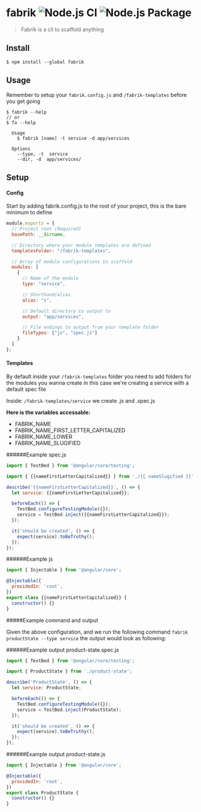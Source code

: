 # fabrik ![Node.js CI](https://github.com/sp90/fabrik/workflows/Node.js%20CI/badge.svg) ![Node.js Package](https://github.com/sp90/fabrik/workflows/Node.js%20Package/badge.svg)

> Fabrik is a cli to scaffold anything

## Install

```
$ npm install --global fabrik
```


## Usage

Remember to setup your `fabrik.config.js` and `/fabrik-templates` before you get going

```
$ fabrik --help
// or
$ fa --help

  Usage
    $ fabrik [name] -t service -d app/services

  Options
    --type, -t  service
    --dir, -d  app/services/

```


## Setup


#### Config
Start by adding fabrik.config.js to the root of your project, this is the bare minimum to define

```js
module.exports = {
  // Project root (Required)
  basePath: __dirname,

  // Directory where your module templates are defined
  templatesFolder: "/fabrik-templates",

  // Array of module configurations to scaffold
  modules: [
    {
      // Name of the module
      type: "service",

      // Shorthand/alias
      alias: "s",

      // Default directory to output to
      output: "app/services",

      // File endings to output from your template folder
      fileTypes: ["js", "spec.js"]
    }
  ]
};
```

#### Templates

By default inside your `/fabrik-templates` folder you need to add folders for the modules you wanna create in this case we're creating a service with a default spec file

Inside: `/fabrik-templates/service` we create .js and .spec.js

**Here is the variables accessable:**
- FABRIK_NAME
- FABRIK_NAME_FIRST_LETTER_CAPITALIZED
- FABRIK_NAME_LOWER
- FABRIK_NAME_SLUGIFIED

######Example spec.js

```js
import { TestBed } from '@angular/core/testing';

import { {{nameFirstLetterCapitalized}} } from './{{ nameSlugified }}';

describe('{{nameFirstLetterCapitalized}}', () => {
  let service: {{nameFirstLetterCapitalized}};

  beforeEach(() => {
    TestBed.configureTestingModule({});
    service = TestBed.inject({{nameFirstLetterCapitalized}});
  });

  it('should be created', () => {
    expect(service).toBeTruthy();
  });
});
```

######Example js

```js
import { Injectable } from '@angular/core';

@Injectable({
  providedIn: 'root',
})
export class {{nameFirstLetterCapitalized}} {
  constructor() {}
}
```

#####Example command and output

Given the above configuration, and we run the following command `fabrik productState --type service` the output would look as following:

######Example output product-state.spec.js

```js
import { TestBed } from '@angular/core/testing';

import { ProductState } from './product-state';

describe('ProductState', () => {
  let service: ProductState;

  beforeEach(() => {
    TestBed.configureTestingModule({});
    service = TestBed.inject(ProductState);
  });

  it('should be created', () => {
    expect(service).toBeTruthy();
  });
});

```

######Example output product-state.js

```js
import { Injectable } from '@angular/core';

@Injectable({
  providedIn: 'root',
})
export class ProductState {
  constructor() {}
}
```
